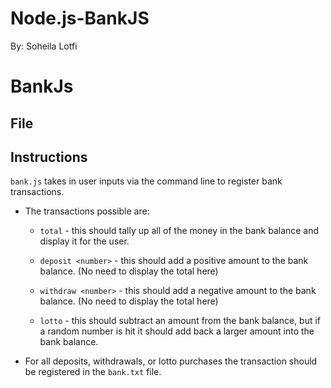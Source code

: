 # Node.js-BankJS
By:
Soheila Lotfi

# BankJs

## File


## Instructions

`bank.js` takes in user inputs via the command line to register bank transactions.

* The transactions possible are:

  * `total` - this should tally up all of the money in the bank balance and display it for the user.

  * `deposit <number>` - this should add a positive amount to the bank balance. (No need to display the total here)

  * `withdraw <number>` - this should add a negative amount to the bank balance. (No need to display the total here)

  * `lotto` - this should subtract an amount from the bank balance, but if a random number is hit it should add back a larger amount into the bank balance.

* For all deposits, withdrawals, or lotto purchases the transaction should be registered in the `bank.txt` file.



